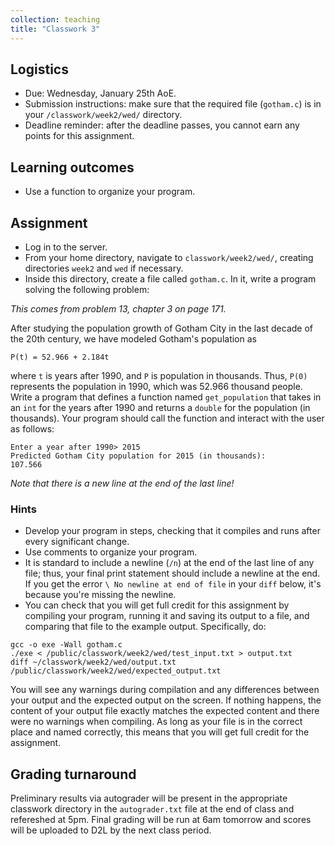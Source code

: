 ```yaml
---
collection: teaching
title: "Classwork 3"
---
```


## Logistics
* Due: Wednesday, January 25th AoE.
* Submission instructions: make sure that the required file (`gotham.c`) is in your
	`/classwork/week2/wed/` directory.
* Deadline reminder: after the deadline passes, you cannot earn any points for
	this assignment.

## Learning outcomes
* Use a function to organize your program.

## Assignment

* Log in to the server.
* From your home directory, navigate to `classwork/week2/wed/`, creating directories `week2` and `wed` if necessary.
* Inside this directory, create a file called `gotham.c`. In it, write a
	program solving the following problem:

*This comes from problem 13, chapter 3 on page 171.*

After studying the population growth of Gotham City in the last decade of the
20th century, we have modeled Gotham's population as

```
P(t) = 52.966 + 2.184t
```
where `t` is years after 1990, and `P` is population in thousands. Thus, `P(0)`
represents the population in 1990, which was 52.966 thousand people. Write a
program that defines a function named `get_population` that takes in an `int` for the
years after 1990 and returns a `double` for the population (in thousands). Your program should call
the function and interact with the user as follows:
```
Enter a year after 1990> 2015
Predicted Gotham City population for 2015 (in thousands):
107.566
```
*Note that there is a new line at the end of the last line!*

### Hints
* Develop your program in steps, checking that it compiles and runs after every
	significant change.
* Use comments to organize your program.
* It is standard to include a newline (`/n`) at the end of the last line of any
	file; thus, your final print statement should include a newline at the end.
	If you get the error `\ No newline at end of file` in your `diff` below,
	it's because you're missing the newline.
* You can check that you will get full credit for this assignment by compiling
	your program, running it and saving its output to a file, and comparing
	that file to the example output. Specifically, do:
```
gcc -o exe -Wall gotham.c
./exe < /public/classwork/week2/wed/test_input.txt > output.txt
diff ~/classwork/week2/wed/output.txt /public/classwork/week2/wed/expected_output.txt
```
You will see any warnings during compilation and any differences between your output and the expected output on the
screen. If nothing happens, the content of your output file exactly matches the
expected content and there were no warnings when compiling. As long as your file is in the correct place and named
correctly, this means that you will get full credit for the assignment.

## Grading turnaround
Preliminary results via autograder will be present in the appropriate classwork
directory in the `autograder.txt` file at the end of
class and refereshed at 5pm. Final grading will be run at 6am tomorrow and scores will be
uploaded to D2L by the next class period.
